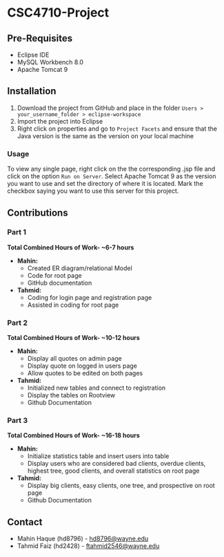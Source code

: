 # CSC4710-Project
 
## Pre-Requisites
- Eclipse IDE
- MySQL Workbench 8.0
- Apache Tomcat 9

## Installation
1. Download the project from GitHub and place in the folder ```Users > your_username_folder > eclipse-workspace```
2. Import the project into Eclipse
3. Right click on properties and go to ```Project Facets``` and ensure that the Java version is the same as the version on your local machine

### Usage
To view any single page, right click on the the corresponding .jsp file and click on the option ```Run on Server```. Select Apache Tomcat 9 as the version you want to use and set the directory of where it is located. Mark the checkbox saying you want to use this server for this project.


## Contributions
### Part 1
**Total Combined Hours of Work- ~6-7 hours**
- **Mahin:**
 	- Created ER diagram/relational Model
 	- Code for root page
 	- GitHub documentation
- **Tahmid:**
	- Coding for login page and registration page
	- Assisted in coding for root page

### Part 2
**Total Combined Hours of Work- ~10-12 hours**
- **Mahin:**
 	- Display all quotes on admin page
 	- Display quote on logged in users page
 	- Allow quotes to be edited on both pages
- **Tahmid:**
	- Initialized new tables and connect to registration
	- Display the tables on Rootview
    - Github Documentation
### Part 3
**Total Combined Hours of Work- ~16-18 hours**
- **Mahin:**
 	- Initialize statistics table and insert users into table
 	- Display users who are considered bad clients, overdue clients, highest tree,
     good clients, and overall statistics on root page
- **Tahmid:**
	- Display big clients, easy clients, one tree, and prospective on root page
    - Github Documentation

## Contact
- Mahin Haque (hd8796) - hd8796@wayne.edu
- Tahmid Faiz (hd2428) - ftahmid2546@wayne.edu

